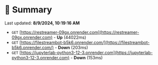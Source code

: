 # 📖 Summary
Last updated: **8/9/2024, 10:19:16 AM**

- `GET` [https://restreamer-09gx.onrender.com](https://restreamer-09gx.onrender.com) - **Up** (44022ms)
- `GET` [https://filestreambot-b5k6.onrender.com/](https://filestreambot-b5k6.onrender.com/) - **Down** (203ms)
- `GET` [https://jupyterlab-python3-12-3.onrender.com](https://jupyterlab-python3-12-3.onrender.com) - **Down** (153ms)
